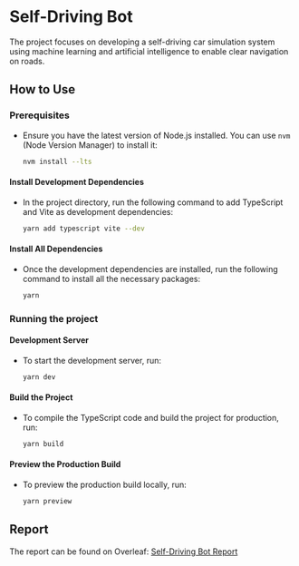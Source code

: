 # Self-Driving Bot
The project focuses on developing a self-driving car simulation system using machine learning and artificial intelligence to enable clear navigation on roads.

## How to Use

### Prerequisites
- Ensure you have the latest version of Node.js installed. You can use `nvm` (Node Version Manager) to install it:
  ```sh
  nvm install --lts

#### Install Development Dependencies
- In the project directory, run the following command to add TypeScript and Vite as development dependencies:
    ```sh
    yarn add typescript vite --dev

#### Install All Dependencies
- Once the development dependencies are installed, run the following command to install all the necessary packages:
    ```sh
    yarn

### Running the project

#### Development Server
- To start the development server, run:
    ```sh
    yarn dev

#### Build the Project
- To compile the TypeScript code and build the project for production, run:
    ```sh
    yarn build

#### Preview the Production Build
- To preview the production build locally, run:
    ```sh
    yarn preview

## Report
The report can be found on Overleaf: [Self-Driving Bot Report](https://www.overleaf.com/read/ktvxvrcbvcxr#9ad0b6)
